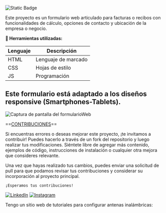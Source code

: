 ![Static Badge](https://img.shields.io/badge/Formulario-Web-green)

Este proyecto es un formulario web articulado para facturas o recibos con funcionalidades de cálculo, opciones de contacto y ubicación de la empresa o negocio.


**🔧 Herramientas utilizadas:**

| Lenguaje | Descripción            |
|----------|------------------------|
| HTML     | Lenguaje de marcado    |
| CSS      | Hojas de estilo        |
| JS       | Programación           |


## Este formulario está adaptado a los diseños responsive (Smartphones-Tablets).

![Captura de pantalla del formularioWeb](https://user-images.githubusercontent.com/93176365/232712634-e7b3bf45-9458-4740-9653-ea036dca2dd5.png)


==[CONTRIBUCIONES](#)==

Si encuentras errores o deseas mejorar este proyecto, ¡te invitamos a contribuir! Puedes hacerlo a través de un fork del repositorio y luego realizar tus modificaciones. Siéntete libre de agregar más contenido, ejemplos de código, instrucciones de instalación o cualquier otra mejora que consideres relevante.

Una vez que hayas realizado tus cambios, puedes enviar una solicitud de pull para que podamos revisar tus contribuciones y considerar su incorporación al proyecto principal.

`¡Esperamos tus contribuciones!`

[![LinkedIn](https://img.shields.io/badge/-LinkedIn-%230077B5?style=flat-square&logo=linkedin&logoColor=white)](https://www.linkedin.com/in/gabriel-calcagni-659907260) [![Instagram](https://img.shields.io/badge/-Instagram-%23E4405F?style=flat-square&logo=instagram&logoColor=white)](https://www.instagram.com/calcagni_gabriel26/?ishid=ZDdkNTZiNTM%3D)

Tengo un sitio web de tutoriales para configurar antenas inalámbricas:



